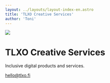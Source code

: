 ```yaml
---
layout: ../layouts/layout-index-en.astro
title: 'TLXO Creative Services'
author: 'Toni'
---
```


![](/images/tlxo-cs-logo.svg)
# TLXO Creative Services
Inclusive digital products and services.

[hello@tlxo.fi](mailto:hello@tlxo.fi)
